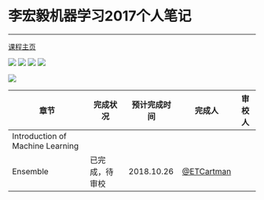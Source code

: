 # 李宏毅机器学习2017个人笔记
---
[课程主页](http://speech.ee.ntu.edu.tw/~tlkagk/courses_ML17_2.html)

[![](https://img.shields.io/github/license/mashape/apistatus.svg)](https://github.com/ShanKeAI/ML2017-Notes/blob/master/LICENSE)
[![](https://img.shields.io/github/issues/ShanKeAI/ML2017-Notes.svg)](https://github.com/ShanKeAI/ML2017-Notes/issues)
![](https://img.shields.io/github/forks/ShanKeAI/ML2017-Notes.svg)
![](https://img.shields.io/github/stars/ShanKeAI/ML2017-Notes.svg)


[![](https://img.shields.io/github/downloads/ShanKeAI/ML2017-Notes/latest/ml-notes.pdf.svg)](https://github.com/ShanKeAI/ML2017-Notes/raw/master/ml-notes.pdf)

| 章节 | 完成状况 | 预计完成时间 | 完成人 | 审校人 |
| --- | --- | --- | --- | --- | 
| Introduction of Machine Learning |  |  |  |  |
| Ensemble | 已完成，待审校　| 2018.10.26 | [@ETCartman](https://github.com/ETCartman)  | 

